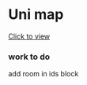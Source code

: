 <h1> Uni map</h1>
<a href="https://fsmjb.github.io/Uni-map/"> Click to view </a>

<h3> work to do </h3>
<p> add room in ids block </P>